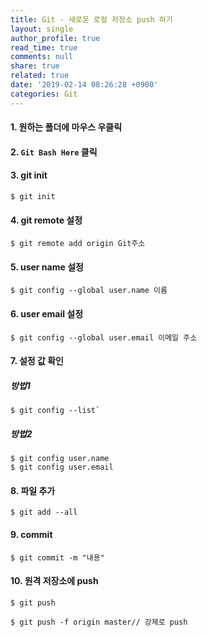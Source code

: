 ```yaml
---
title: Git - 새로운 로컬 저장소 push 하기
layout: single
author_profile: true
read_time: true
comments: null
share: true
related: true
date: '2019-02-14 08:26:28 +0900'
categories: Git
---
```


#### 1. 원하는 폴더에 마우스 우클릭

#### 2.  `Git Bash Here` 클릭

#### 3.  git init
	$ git init

#### 4.  git remote 설정
	$ git remote add origin Git주소

#### 5. user name 설정
	$ git config --global user.name 이름

#### 6.  user email 설정
	$ git config --global user.email 이메일 주소

#### 7. 설정 값 확인
##### 방법1
	$ git config --list`
 
##### 방법2
	$ git config user.name
	$ git config user.email  

#### 8. 파일 추가
	$ git add --all

#### 9. commit
	$ git commit -m "내용"

#### 10. 원격 저장소에 push
```
$ git push

$ git push -f origin master// 강제로 push
```